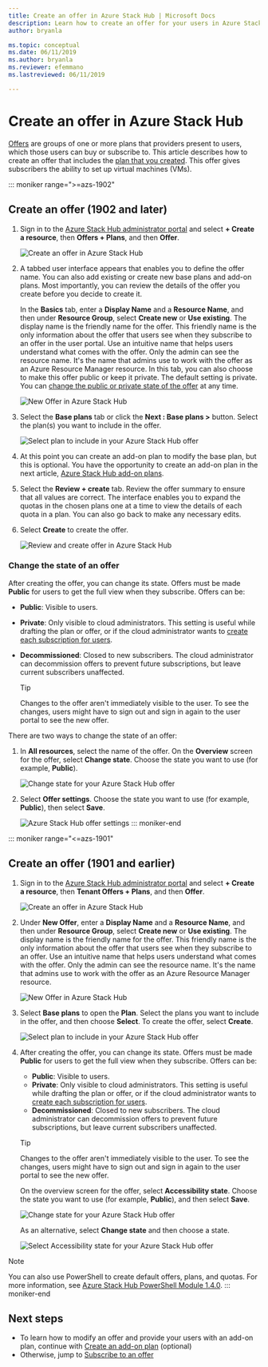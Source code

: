 ```yaml
---
title: Create an offer in Azure Stack Hub | Microsoft Docs
description: Learn how to create an offer for your users in Azure Stack Hub.
author: bryanla

ms.topic: conceptual
ms.date: 06/11/2019
ms.author: bryanla
ms.reviewer: efemmano
ms.lastreviewed: 06/11/2019

---
```

# Create an offer in Azure Stack Hub

[Offers](azure-stack-overview.md) are groups of one or more plans that providers present to users, which those users can buy or subscribe to. This article describes how to create an offer that includes the [plan that you created](azure-stack-create-plan.md). This offer gives subscribers the ability to set up virtual machines (VMs).

::: moniker range=">=azs-1902"
## Create an offer (1902 and later)

1. Sign in to the [Azure Stack Hub administrator portal](https://adminportal.local.azurestack.external) and select **+ Create a resource**, then **Offers + Plans**, and then **Offer**.

   ![Create an offer in Azure Stack Hub](media/azure-stack-create-offer/offers.png)

2. A tabbed user interface appears that enables you to define the offer name. You can also add existing or create new base plans and add-on plans. Most importantly, you can review the details of the offer you create before you decide to create it.

   In the **Basics** tab, enter a **Display Name** and a **Resource Name**, and then under **Resource Group**, select **Create new** or **Use existing**. The display name is the friendly name for the offer. This friendly name is the only information about the offer that users see when they subscribe to an offer in the user portal. Use an intuitive name that helps users understand what comes with the offer. Only the admin can see the resource name. It's the name that admins use to work with the offer as an Azure Resource Manager resource. In this tab, you can also choose to make this offer public or keep it private. The default setting is private. You can [change the public or private state of the offer](#change-the-state-of-an-offer) at any time.

   ![New Offer in Azure Stack Hub](media/azure-stack-create-offer/new-offer.png)
  
3. Select the **Base plans** tab or click the **Next : Base plans >** button. Select the plan(s) you want to include in the offer.

   ![Select plan to include in your Azure Stack Hub offer](media/azure-stack-create-offer/select-plan.png)

4. At this point you can create an add-on plan to modify the base plan, but this is optional. You have the opportunity to create an add-on plan in the next article, [Azure Stack Hub add-on plans](create-add-on-plan.md).

5. Select the **Review + create** tab. Review the offer summary to ensure that all values are correct. The interface enables you to expand the quotas in the chosen plans one at a time to view the details of each quota in a plan. You can also go back to make any necessary edits.

6. Select **Create** to create the offer.

   ![Review and create offer in Azure Stack Hub](media/azure-stack-create-offer/review-offer.png)

### Change the state of an offer

After creating the offer, you can change its state. Offers must be made **Public** for users to get the full view when they subscribe. Offers can be:

- **Public**: Visible to users.
- **Private**: Only visible to cloud administrators. This setting is useful while drafting the plan or offer, or if the cloud administrator wants to [create each subscription for users](azure-stack-subscribe-plan-provision-vm.md#create-a-subscription-as-a-cloud-operator).
- **Decommissioned**: Closed to new subscribers. The cloud administrator can decommission offers to prevent future subscriptions, but leave current subscribers unaffected.

  > [!TIP]  
  > Changes to the offer aren't immediately visible to the user. To see the changes, users might have to sign out and sign in again to the user portal to see the new offer.

There are two ways to change the state of an offer:

1. In **All resources**, select the name of the offer. On the **Overview** screen for the offer, select **Change state**. Choose the state you want to use (for example, **Public**).

   ![Change state for your Azure Stack Hub offer](media/azure-stack-create-offer/change-state.png)

2. Select **Offer settings**. Choose the state you want to use (for example, **Public**), then select **Save**.

   ![Azure Stack Hub offer settings](media/azure-stack-create-offer/offer-settings.png)
::: moniker-end

::: moniker range="<=azs-1901"
## Create an offer (1901 and earlier)

1. Sign in to the [Azure Stack Hub administrator portal](https://adminportal.local.azurestack.external) and select **+ Create a resource**, then **Tenant Offers + Plans**, and then **Offer**.

   ![Create an offer in Azure Stack Hub](media/azure-stack-create-offer/image01.png)
  
2. Under **New Offer**, enter a **Display Name** and a **Resource Name**, and then under **Resource Group**, select **Create new** or **Use existing**. The display name is the friendly name for the offer. This friendly name is the only information about the offer that users see when they subscribe to an offer. Use an intuitive name that helps users understand what comes with the offer. Only the admin can see the resource name. It's the name that admins use to work with the offer as an Azure Resource Manager resource.

   ![New Offer in Azure Stack Hub](media/azure-stack-create-offer/image01a.png)
  
3. Select **Base plans** to open the **Plan**. Select the plans you want to include in the offer, and then choose **Select**. To create the offer, select **Create**.

   ![Select plan to include in your Azure Stack Hub offer](media/azure-stack-create-offer/image02.png)
  
4. After creating the offer, you can change its state. Offers must be made **Public** for users to get the full view when they subscribe. Offers can be:

   - **Public**: Visible to users.
   - **Private**: Only visible to cloud administrators. This setting is useful while drafting the plan or offer, or if the cloud administrator wants to [create each subscription for users](azure-stack-subscribe-plan-provision-vm.md#create-a-subscription-as-a-cloud-operator).
   - **Decommissioned**: Closed to new subscribers. The cloud administrator can decommission offers to prevent future subscriptions, but leave current subscribers unaffected.

   > [!TIP]  
   > Changes to the offer aren't immediately visible to the user. To see the changes, users might have to sign out and sign in again to the user portal to see the new offer.

   On the overview screen for the offer, select **Accessibility state**. Choose the state you want to use (for example, **Public**), and then select **Save**.

     ![Change state for your Azure Stack Hub offer](media/azure-stack-create-offer/change-stage-1807.png)

     As an alternative, select **Change state** and then choose a state.

    ![Select Accessibility state for your Azure Stack Hub offer](media/azure-stack-create-offer/change-stage-select-1807.png)

> [!NOTE]
> You can also use PowerShell to create default offers, plans, and quotas. For more information, see [Azure Stack Hub PowerShell Module 1.4.0](/powershell/azure/azure-stack/overview?view=azurestackps-1.4.0).
::: moniker-end

## Next steps

- To learn how to modify an offer and provide your users with an add-on plan, continue with [Create an add-on plan](create-add-on-plan.md) (optional)
- Otherwise, jump to [Subscribe to an offer](azure-stack-subscribe-plan-provision-vm.md)